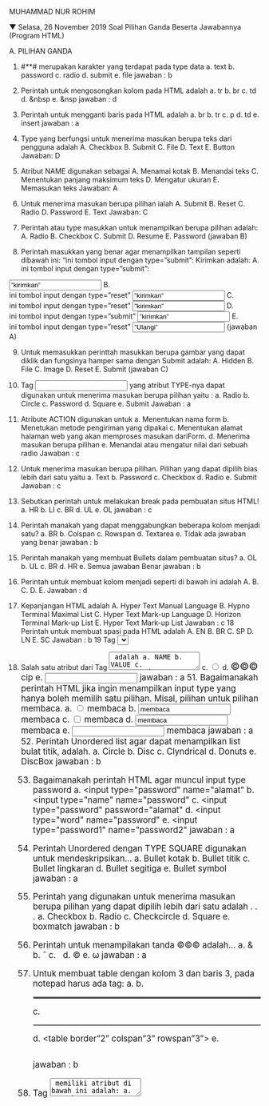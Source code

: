 
MUHAMMAD NUR ROHIM

▼
Selasa, 26 November 2019
Soal Pilihan Ganda Beserta Jawabannya (Program HTML)

A.  PILIHAN GANDA

1.  #**# merupakan karakter yang terdapat pada type data
a. text
b. password
c. radio
d. submit
e. file
jawaban : b

2. Perintah untuk mengosongkan kolom pada HTML adalah
a. tr
b. br
c. td
d. &nbsp
e. &nsp
jawaban : d

3. Perintah untuk mengganti baris pada HTML adalah
a. br
b. tr
c. p
d. td
e. insert
jawaban : a
4. Type yang berfungsi untuk menerima masukan berupa teks dari pengguna adalah
A. Checkbox
B. Submit
C. File
D. Text
E. Button
Jawaban: D

5.  Atribut NAME digunakan sebagai
A. Menamai kotak
B. Menandai teks
C. Menentukan panjang maksimum teks
D. Mengatur ukuran
E. Memasukan teks
Jawaban: A

6.  Untuk menerima masukan berupa pilihan ialah
A. Submit
B. Reset
C. Radio
D. Password
E. Text
Jawaban: C
7. Perintah atau type masukkan untuk menampilkan berupa pilihan adalah:
A. Radio
B. Checkbox
C. Submit
D. Resume
E. Password
(jawaban B)

8. Perintah masukkan yang benar agar menampilkan tampilan seperti dibawah ini:
“ini tombol input dengan type=”submit”: Kirimkan
adalah:
A. <br> ini tombol input dengan type=”submit”:
<input type=”submit” value=”kirimkan”>
B. <br> ini tombol input dengan type=”reset”
<input type=”submit” value=”kirimkan”>
C. <br> ini tombol input dengan type=”reset”
<input type=”reset” value=”kirimkan”>
D. <br> ini tombol input dengan type=”submit”
<input type=”reset” value=”kirimkan”>
E. <br> ini tombol input dengan type=”reset”
<input type=”submit” value=”Ulangi”>
(jawaban A)

9. Untuk memasukkan perinttah masukkan berupa gambar yang dapat diklik dan
fungsinya hamper sama dengan Submit adalah:
A. Hidden
B. File
C. Image
D. Reset
E. Submit
(jawaban C)
10. Tag <Input> yang atribut TYPE-nya dapat digunakan untuk menerima masukan
berupa pilihan yaitu :
a. Radio
b. Circle
c. Password
d. Square
e. Submit
Jawaban : a
11. Atribute ACTION digunakan untuk
a. Menentukan nama form
b. Menetukan metode pengiriman yang dipakai
c. Menentukan alamat halaman web yang akan memproses masukan dariForm.
d. Menerima masukan berupa pilihan
e. Menandai atau mengatur nilai dari sebuah radio
Jawaban : c
12. Untuk menerima masukan berupa pilihan. Pilihan yang dapat dipilih bias lebih
dari satu yaitu
a. Text
b. Password
c. Checkbox
d. Radio
e. Submit
Jawaban : c
13. Sebutkan perintah untuk melakukan break pada pembuatan situs HTML!
a. HR
b. LI
c. BR
d. UL
e. OL
jawaban : c
14.  Perintah manakah yang dapat menggabungkan beberapa kolom menjadi satu?
a. BR
b. Colspan
c. Rowspan
d. Textarea
e. Tidak ada jawaban yang benar
jawaban : b
15. Perintah manakah yang membuat Bullets dalam pembuatan situs?
a. OL
b. UL
c. BR
d. HR
e. Semua jawaban Benar
jawaban : b
16. Perintah untuk membuat kolom menjadi seperti di bawah ini adalah
A. <tr>
B. <td>
C. <make merge>
D. <colspan>
E. <rowspan>
Jawaban : d
17.  Kepanjangan HTML adalah
A. Hyper Text Manual Language
B. Hypno Terminal Maximal List
C. Hyper Text Mark-up Language
D. Horizon Terminal Mark-up List
E. Hyper Text Mark-up List
Jawaban : c
18 Perintah untuk membuat spasi pada HTML adalah
A. EN
B. BR
C. SP
D. LN
E. SC
Jawaban : b
19 Tag <SELECT> digunakan untuk
a. memilih beberapa opsi
b. menentukan ukuran
c. menandai beberapa opsi
d. menampilkan opsi pilihan
e. membatalkan opsi
(jawaban D)
20. Salah satu atribut dari Tag <TEXTAREA> adalah
a. NAME
b. VALUE
c. SELECTED
d. SIZE
e. ACTION
(Jawaban A)
21. Atribut yang digunakan untuk menentukan metode pengiriman yang dipakai
adalah
a. POST
b. SIZE
c. METHOD
d. MAXLENGTH
e. VALUES
(Jawaban C)
22. pada HTML untuk mengganti baris menggunakan perintah
a. <tr>
b. </ul>
c. <br>
d. </tr>
e. <enter>
 jawaban: c
23. untuk mengulangi pengisian pada form menggunakan perintah:
a. <input type=”reset” value=”reset”>
b. <input type=”submit value=”reset”>
c. <input type=”checkbox” value=”reset”>
d. <ol type=”circle” value=”reset”>
e. <input type=”repeat” value=”ulangi”>
jawaban: a
24. untuk memanjangkan kolom menjadi 2, menggunakan perintah:
a. <table border=”2”>
b. <column=”2”>
c. <rowspan=”2”>
d. <colspan=”2”>
e. <table=”2”>
jawaban: d
25. Type form HTML untuk menerima masukan berupa pilihan, dan pilihan yang
dapat dipilih bisa lebih dari satu adalah…
a. Radio
b. Password
c. Checkbox
d. Submit
e. Button
jawaban : c

26. Perintah HTML untuk menentukan tebal garis table adalah…
a. Table border
b. Align
c. Colspan
d. Rowspan
e. Br
jawaban : a

27. Perintah HTML untuk membuat teks berjalan adalah…
a. Form
b. Body
c. Marquee
d. Tr
e. &nbsp
jawaban : c
28. Apa perintah yang harus dijalankan agar dapat menampilkan table?
a. <html>
b. </html>
c. <tr>
d. <table border=2>
e. <body>
Jawaban : d.

29. Bagaimana perintah yang harus dijalankan agar dapat mengganti baris yang masih
dalam satu kolom?
a. <br>
b. <tr>
c. <td>
d. </tr>
e. </td>
Jawaban : a.

30 Apa perintah yang paling pertama dalam mengawali pembuatan HTML?
a. <body>
b. </body>
c. </html>
d. <tr>
e. <html>
Jawaban : e.
31.Dalam Pembutan HTML, Kita mengenal bahasa yang digunakan, kata <body>
menunjukkan:
a. Kepala dari HTML
b. Kaki dari HTML
c. Badan dari HTML
d. Header and Footer dari HTML
e. Table dari HTML
jawaban : c

32. Dalam HTML, dapat ditambahkan hubungan/relasi ke link lain. Berikut ini adalah
command dari link yang apabila di klik akan menuju ke www.google.com adalah….
a. <Href a www.google.com> </a>
b. <a href www.google.com> </a>
c. <a href="www.google.com"></a>
d. <ke= www.google.com> </a>
e. <pindah ke www.google.com> </a>
jawaban : c

33. Berikut ini adalah urutan command dari pembuatan bullet and numbering. Nomor
berapakah yang salah???
1. </ol>
2. <li> aku</li>
3. <list>cinta</list>
4. <li> kamu</li>
5. <ol><end>
a. 1,3,5
b. 1,2,4
c. 1,2,3
d. 1,5,3
e. 2,3,4
jawaban : a
35. Perintah untuk membuat teks berjalan adalah…
a. <marquee>
b. <b>
c. <br>
d. <bg color>
e. <map>
Jawaban A

35. Perintah untuk menyatukan 3 baris pada sebuah tabel adalah…
a. <td colspan=3>
b. <td colspan=”3”>
c. <td rowspan=3>
d. <td rowspan=”3”>
e. <td rowspan=’3’>
Jawaban C

36. Jika kita menuliskan perintah “&copy”, maka pada html akan muncul…
a. ☺
b. ®
c. ©
d. С
e. @
Jawaban C
37. Hasil dari “&amp;” adalah :
a) &
b) %
c) @
d) $
e) !
Jawabannya = A

38. Apa kepanjangan dari HTML?
a) Hyper text mail language
b) Hyper text mark up language
c) Hyper team master language
d) Hyper team mode language
e) Hyper tuts mark up language
Jawabannya = B

39. Bagaimana perintah membuat text menjadi berwarna ?
a) <font color=”color”>
b) <bgcolor = “color”>
c) <img src =”.url”>
d) <td background=”url”>
e) <p align =”center”>
Jawabannya = A
1. fungsi dari title adalah…
A. menunjukkan save file html kamu
B. menunjukan judul html kamu
C. menunjukan fungsi dari html kamu
D. menunjukan waktu kamu membuat html
E. melihat apa yang sedang kamu lakukan
Jawaban: B

40. kegunaan form adalah…
A. memperoleh informasi pembelian secara online
B. untuk mencetak miring dalam pembuatan web
C. untuk melihat data-data yang tersedia
D. untuk dapat mengakses internet lebih cepat
E. untuk melakukan hubungan local antar computer
Jawaban: A

41. apa fungsi dari type=”password”??
A. jika kita mengetik sesuatu akan tertulis yang sebenarnya
B. jika kita mengetik sesuatu maka ketikan tersebut akan tidak terlihat
C. jika kita mengetik sesuatu maka yang muncul adalah angka
D. jika kita mengetik sesuatu maka yang muncul adalah ******
E. jika kita mengetik sesuatu tidak muncul apa-apa
Jawaban: D
42. Apa kepanjangan dari HTML?
a. Hypertext Markup Language
b. Hipertext Markap Language
c. Hypertext Markups Language
d. Hypertext mail up language
e. Hyperlink markup language
Jawaban : A

43. Hasil dari “&amp;” adalah :
a. !
b. *
c. @
d. &
e. #
Jawaban : D

44. Apa perintah html untuk membuat table ?
a. (insert table=1)
b. (table border=1)
c. (table)
d. (table row)
e. (table coloumn)
Jawaban : B
45. Saat membuat list, value DISC digunakan untuk?
a. Bullet Lingkaran
b. Bullet Kotak
c. Bullet Segitiga
d. Bullet Titik
e. Bullet Segilima
Jawaban : D
46. Yang digunakan untuk mengelompokkan data berurutan (ordered list) adalah…
a. List Iem
b. Bullet
c. Numbering
d. Huruf
e. Nama
Jawaban : C
47. Untuk memberikan list a, b, c, dst menggunakan perintah……
a. <ol type=”A”>
b. <ol type=”I”>
c. <ol type=”0”>
d. <ol type=”a”>
e. <ol type=”1”>
Jawaban D
48. Apa guna dari “&nbsp” dalam HTML?
a. Mengubah warna background
b. Mengubah warna huruf
c. Mengubah ukuran huruf
d. Membuat tabel
e. Membuat kolom tabel tanpa apa pun
jawaban : e

49. Perintah untuk mengubah warna huruf menjadi merah dalam HTML adalah……..
a. <img src = “red”>
b. <font size = “20”>
c. <bg color = “red”>
d. <font color = “red”>
e. &reg; “red”
jawaban : d

50. Bagaimana perintah untuk menampilkan dalam HTML?
a. <img width="118" height="41" src="file:///C|/Documents and
Settings/jb/Application Data/Macromedia/Dreamweaver
8/OfficeImageTemp/clip_image001.gif" alt="cip" /></p>
b. <textarea name="font" rows=5 cols=50>cip
</textarea>
c. <input type="radio" name="jk" value="cip">
d. <td colspan=2
align=center><big><big>&copy;&copy;&copy</big><br></td>cip
e. <input type="text" name="cip" >
jawaban : a
51. Bagaimanakah perintah HTML jika ingin menampilkan input type yang hanya boleh
memilih satu pilihan. Misal, pilihan untuk pilihan membaca.
a. <input type="radio" name="jk" value="membaca"> membaca
b. <input type="check radio" name="jk" value="membaca"> membaca
c. <input type="checkbox" name="jk" radio="membaca"> membaca
d. <input type="radio only one" name="jk" value="membaca"> membaca
e. <input type="radio one" name="jk" radio="membaca"> membaca
jawaban : a
52. Perintah Unordered list agar dapat menampilkan list bulat titik, adalah.
a. Circle
b. Disc
c. Clyndrical
d. Donuts
e. DiscBox
jawaban : b

53. Bagaimanakah perintah HTML agar muncul input type password
a. <td><input type="password" name="alamat"</td>
b. <td><input type="name" name="password"</td>
c. <td><input type="password" password="alamat"</td>
d. <td><input type="word" name="password"</td>
e. <td><input type="password1" name="password2"</td>
jawaban : a
54. Perintah Unordered dengan TYPE SQUARE digunakan untuk mendeskripsikan…
a. Bullet kotak
b. Bullet titik
c. Bullet lingkaran
d. Bullet segitiga
e. Bullet symbol
jawaban : a

55. Perintah yang digunakan untuk menerima masukan berupa pilihan yang dapat dipilih
lebih dari satu adalah . . .
a. Checkbox
b. Radio
c. Checkcircle
d. Square
e. boxmatch
jawaban : b

56. Perintah untuk menampilakan tanda ©©© adalah…
a. &amp;
b. &circ;
c. &nbsp;
d. &copy;
e. &omega;
jawaban : a
57. Untuk membuat table dengan kolom 3 dan baris 3, pada notepad harus ada tag:
a. <table border=2 colspan=3 rowspan=3>
b. <table border=”2” colspan=”3” rowspan=”3”>
c. <table border:2 colspan:3 rowspan:3>
d. <table border”2” colspan”3” rowspan”3”>
e. <table border2 colspan3 rowspan3>
jawaban : b

58. Tag <textarea> memiliki atribut di bawah ini adalah:
a. Name
b. Action
c. Method
d. Value
e. Option
jawaban : a

59. Type yang digunakan untuk menerima masukkan berupa pilihan. Pilihan yang
dipilih bisa lebih dari satu adalah:
a. submit
b. radio
c. reset
d. button
e. checkbox
jawaban e
60. Perintah yang di pakai untuk membuat tabel adalah
a. td dan tr
b. colspan dan rowspan
c. head
d. title
Jawabannya : a

62. Dalam pembuatan HTML software yang biasa digunakan adalah
a. Microsoft word
b. Notepad
c. Photosop
d. Macromedia Flash 8
Jawabannya : b
63. Penulisan &copy dalam HTML yang benar adalah
a. @
b. ©
c. ®
d. %
Jawabannya : b
